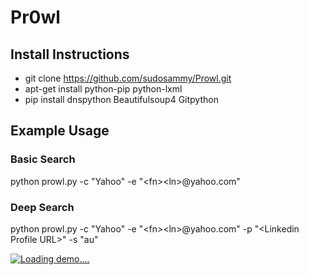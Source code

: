 # Pr0wl

## Install Instructions

* git clone https://github.com/sudosammy/Prowl.git
* apt-get install python-pip python-lxml
* pip install dnspython Beautifulsoup4 Gitpython

## Example Usage
### Basic Search
python prowl.py -c "Yahoo" -e "&lt;fn&gt;&lt;ln&gt;@yahoo.com"

### Deep Search
python prowl.py -c "Yahoo" -e "&lt;fn&gt;&lt;ln&gt;@yahoo.com" -p "&lt;Linkedin Profile URL&gt;" -s "au"


[![Loading demo....](https://j.gifs.com/gJ5J6D.gif)](https://www.youtube.com/watch?v=ZeIJW4dunUo)

